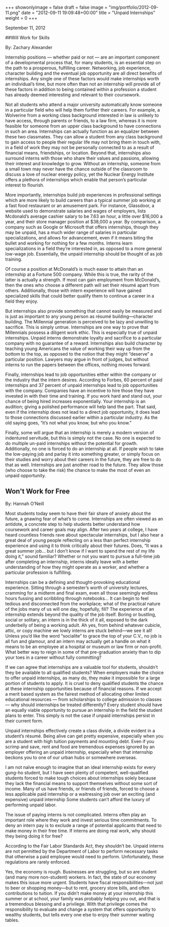 +++
showonlyimage = false
draft = false
image = "img/portfolio/2012-09-11.png"
date = "2012-09-11 19:09:48+00:00"
title = "Unpaid Internships"
weight = 0
+++


September 11, 2012
<!--more-->





##Will Work for Skills


By: Zachary Alexander

Internship positions — whether paid or not — are an important component of a developmental process that, for many students, is an essential step on the path to a prosperous, fulfilling career. Networking, job experience, character building and the eventual job opportunity are all direct benefits of internships. Any single one of these factors would make internships worth an individual’s time, but more often than not an internship will provide all of these factors in addition to being contained within a profession a student has already deemed interesting and relevant to their coursework.

Not all students who attend a major university automatically know someone in a particular field who will help them further their careers. For example, a Wolverine from a working class background interested in law is unlikely to have access, through parents or friends, to a law firm, whereas it is more feasible for someone from an upper class background to have connections in such an area. Internships can actually function as an equalizer between these two classmates. They can allow a student from any class background to gain access to people their regular life may not bring them in touch with, in a field of work they may not be personally connected to as a result of financial means, friendships, or location. Beyond that, internships also surround interns with those who share their values and passions, allowing their interest and knowledge to grow. Without an internship, someone from a small town may never have the chance outside of the classroom to discuss a love of nuclear energy policy, yet the Nuclear Energy Institute offers a plethora of internships which enable that person’s particular interest to flourish.

More importantly, internships build job experiences in professional settings which are more likely to build careers than a typical summer job working at a fast food restaurant or an amusement park. For instance, Glassdoor, a website used to demonstrate salaries and wages of employers, lists Mcdonald’s average cashier salary to be 7.63 an hour, a little over $16,000 a year, and their store manager position at $38,000 a year. By comparison, a company such as Google or Microsoft that offers internships, though they may be unpaid, has a much wider range of salaries in particular specializations, and allows for advancement, even if it means biting the bullet and working for nothing for a few months. Interns learn specializations in a field they’re interested in, as opposed to a more general low-wage job. Essentially, the unpaid internship should be thought of as job training.

Of course a position at McDonald’s is much easer to attain than an internship at a Fortune 500 company. While this is true, the rarity of the latter is actually a strength. If most can gain employment from McDonald’s, then the ones who choose a different path will set their résumé apart from others. Additionally, those with intern experience will have gained specialized skills that could better qualify them to continue a career in a field they enjoy.

But internships also provide something that cannot easily be measured and is just as important to any young person as résumé building—character building. The Millennial generation is perceived to be lazy and unwilling to sacrifice. This is simply untrue. Internships are one way to prove that Millennials possess a diligent work ethic. This is especially true of unpaid internships. Unpaid interns demonstrate loyalty and sacrifice to a particular company with no guarantee
of a reward. Internships also build character by teaching young Americans the value of working their way up from the bottom to the top, as opposed to the notion that they might “deserve” a particular position. Lawyers may argue in front of judges, but without interns to run the papers between the offices, nothing moves forward.

Finally, internships lead to job opportunities either within the company or the industry that the intern desires. According to Forbes, 60 percent of paid internships and 37 percent of unpaid internships lead to job opportunities with the company. Companies have an incentive to hire those they have invested in with their time and training. If you work hard and stand out, your chance of being hired increases exponentially. Your internship is an audition; giving a polished performance will help land the part. That said, even if the internship does not lead to a direct job opportunity, it does lead to those connections discussed earlier within a particular industry. As the old saying goes, “it’s not what you know, but who you know.”

Finally, some will argue that an internship is merely a modern version of indentured servitude, but this is simply not the case. No one is expected to do multiple un-paid internships without the potential for growth. Additionally, no one is forced to do an internship at all. If people wish to take the low-paying job and parlay it into something greater, or simply focus on their studies and worry about their careers in the future, they are free to do that as well. Internships are just another road to the future. They allow those (who choose to take the risk) the chance to make the most of even an unpaid opportunity.









##  Won't Work for Free


By: Hannah O’Neill

Most students today seem to have their fair share of anxiety about the future, a gnawing fear of what’s to come. Internships are often viewed as an antidote, a concrete step to help students better understand how coursework and career goals may align. After two years at college, I have heard countless friends rave about spectacular internships, but I also hear a great deal of young people reflecting on a less than perfect internship experience and using it to think critically about their futures. Does, “It was a great summer job… but I don’t know if I want to spend the rest of my life doing it,” sound familiar? Whether or not you want to pursue a full-time job after completing an internship, interns ideally leave with a better understanding of how they might operate as a worker, and whether a particular profession is fulfilling.

Internships can be a defining and thought-provoking educational experience. Sitting through a semester’s worth of university lectures, cramming for a midterm and final exam, even all those seemingly endless hours fussing and scribbling through notebooks… It can begin to feel tedious and disconnected from the workplace; what of the practical nature of the jobs many of us will one day, hopefully, fill? The experience of an internship extends beyond the quality of the job itself. Boring or bustling, social or solitary, an intern is in the thick of it all, exposed to the dark underbelly of being a working adult. Ah yes, from behind whatever cubicle, attic, or copy machine we lowly interns are stuck behind—we see it all! Unless you’d like the word “socialite” to grace the top of your C.V., no job is all fun and glamour, and an intern may actually get a handle on what it means to be an employee at a hospital or museum or law firm or non-profit. What better way to reign in some of that pre-graduation anxiety than to dip your toes in a career without fully committing?

If we can agree that internships are a valuable tool for students, shouldn’t they be available to all qualified students? When employers make the choice to offer unpaid internships, as many do, they make it impossible for a large portion of students to apply. It is cruel to deny qualified students the chance at these internship opportunities because of financial reasons. If we accept a merit based system as the fairest method of allocating other limited educational resources — from scholarships to college admission to classes — why should internships be treated differently? Every student should have an equally viable opportunity to pursue an internship in the field the student plans to enter. This simply is not the case if unpaid internships persist in their current form.

Unpaid internships effectively create a class divide, a divide evident in a student’s résumé. Being alive can get pretty expensive, especially when you are a student with high tuition payments and mounting debt. Even if you scrimp and save, rent and food are tremendous expenses ignored by an employer offering an unpaid internship, especially when that internship beckons you to one of our urban hubs or somewhere overseas.

I am not naïve enough to imagine that an ideal internship exists for every gung-ho student, but I have seen plenty of competent, well-qualified students forced to make tough choices about internships solely because they lack the financial means to support themselves without some sort of income. Many of us have friends, or friends of friends, forced to choose a less applicable paid internship or a waitressing job over an exciting (and expensive) unpaid internship Some students can’t afford the luxury of performing unpaid labor.

The issue of paying interns is not complicated. Interns often play an important role where they work and invest serious time commitments. To deny an intern pay is to exclude a range of potential applicants that need to make money in their free time. If interns are doing real work, why should they being doing it for free?

According to the Fair Labor Standards Act, they shouldn’t be. Unpaid interns are not permitted by the Department of Labor to perform necessary tasks that otherwise a paid employee would need to perform. Unfortunately, these regulations are rarely enforced.

Yes, the economy is rough. Businesses are struggling, but so are student (and many more non-student) workers. In fact, the state of our economy makes this issue more urgent. Students have fiscal responsibilities—not just to beer or shopping money—but to rent, grocery store bills, and often contributions to tuition. If you didn’t make money at your internship this summer or at school, your family was probably helping you out, and that is a tremendous blessing and a privilege. With that privilege comes the responsibility to evaluate and change a system that offers opportunity to wealthy students, but tells every one else to enjoy their summer waiting tables.


